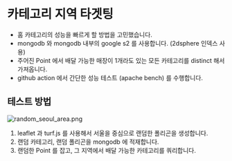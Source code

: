# 카테고리 지역 타겟팅

* 홈 카테고리의 성능을 빠르게 할 방법을 고민했습니다.
* mongodb 와 mongodb 내부의 google s2 를 사용합니다. (2dsphere 인덱스 사용)
* 주어진 Point 에서 배달 가능한 매장이 1개라도 있는 모든 카테고리를 distinct 해서 가져옵니다.
* github action 에서 간단한 성능 테스트 (apache bench) 를 수행합니다.


## 테스트 방법

![random_seoul_area.png](assets%2Frandom_seoul_area.png)
1. leaflet 과 turf.js 를 사용해서 서울을 중심으로 랜덤한 폴리곤을 생성합니다.
2. 랜덤 카테고리, 랜덤 폴리곤을 mongodb 에 적재합니다.
3. 랜덤한 Point 를 잡고, 그 지역에서 배달 가능한 카테고리를 쿼리합니다.
